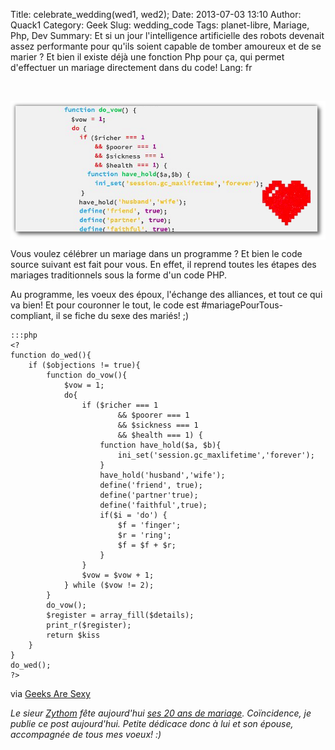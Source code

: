 Title: celebrate_wedding(wed1, wed2);
Date: 2013-07-03 13:10
Author: Quack1
Category: Geek
Slug: wedding_code
Tags: planet-libre, Mariage, Php, Dev
Summary: Et si un jour l'intelligence artificielle des robots devenait assez performante pour qu'ils soient capable de tomber amoureux et de se marier ? Et bien il existe déjà une fonction Php pour ça, qui permet d'effectuer un mariage directement dans du code!
Lang: fr

&nbsp;
<div align=center><a href="upload/wedding_code.png"><img src="upload/wedding_code.png" width="600" align=center /></a></div>

Vous voulez célébrer un mariage dans un programme ? Et bien le code source suivant est fait pour vous. En effet, il reprend toutes les étapes des mariages traditionnels sous la forme d'un code PHP.

Au programme, les voeux des époux, l'échange des alliances, et tout ce qui va bien! Et pour couronner le tout, le code est \#mariagePourTous-compliant, il se fiche du sexe des mariés! ;)

	:::php
	<?
	function do_wed(){
		if ($objections != true){
			function do_vow(){
				$vow = 1;
				do{
					if ($richer === 1
							&& $poorer === 1
							&& $sickness === 1
							&& $health === 1) {
						function have_hold($a, $b){
							ini_set('session.gc_maxlifetime','forever');
						}
						have_hold('husband','wife');
						define('friend', true);
						define('partner'true);
						define('faithful',true);
						if($i = 'do') {
							$f = 'finger';
							$r = 'ring';
							$f = $f + $r;
						}
					}
					$vow = $vow + 1;
				} while ($vow != 2);
			}
			do_vow();
			$register = array_fill($details);
			print_r($register);
			return $kiss
		}
	}
	do_wed();
	?>

via [Geeks Are Sexy](http://www.geeksaresexy.net/2013/07/01/the-nerd-wedding-code-pic)

_Le sieur [Zythom](http://zythom.blogspot.fr/) fête aujourd'hui [ses 20 ans de mariage](https://twitter.com/Zythom/status/352330490390392832). Coïncidence, je publie ce post aujourd'hui. Petite dédicace donc à lui et son épouse, accompagnée de tous mes voeux! :)_